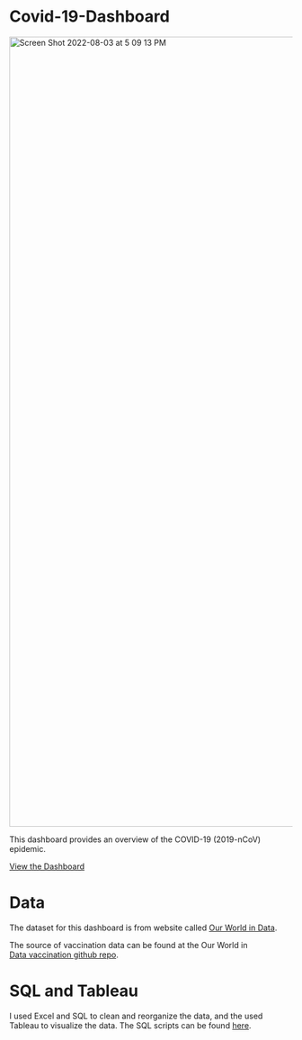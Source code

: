 # Covid-19-Dashboard

<img width="1405" alt="Screen Shot 2022-08-03 at 5 09 13 PM" src="https://user-images.githubusercontent.com/109259282/182712243-d6ba917b-093a-4551-9379-cd0cbd6cf6f6.png">

This dashboard provides an overview of the COVID-19 (2019-nCoV) epidemic.

[View the Dashboard](https://public.tableau.com/shared/9Y23ZJTPS?:display_count=n&:origin=viz_share_link)

# Data

The dataset for this dashboard is from website called [Our World in Data](https://ourworldindata.org/covid-deaths). 

The source of vaccination data can be found at the Our World in [Data vaccination github repo](https://github.com/owid/covid-19-data/tree/master/public/data/vaccinations).


# SQL and Tableau

I used Excel and SQL to clean and reorganize the data, and the used Tableau to visualize the data. The SQL scripts can be found [here](https://github.com/BinkeWang123/Covid-19-Dashboard/blob/main/Covid-19%20Dashboard%20Scripts).




